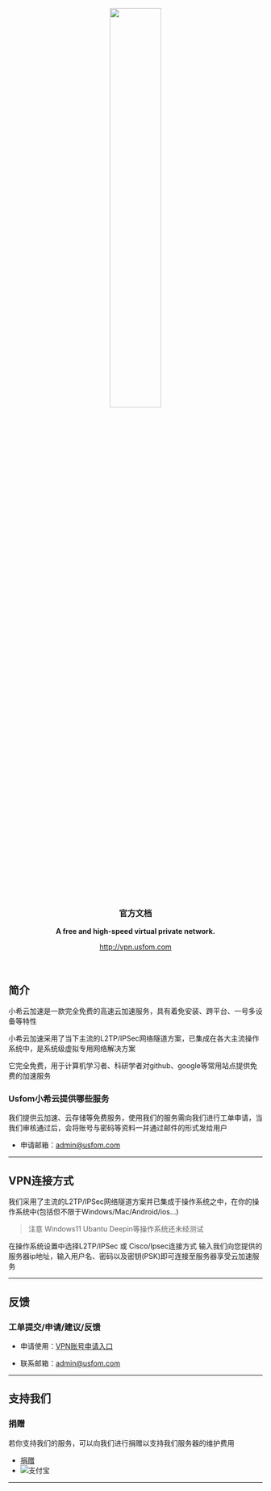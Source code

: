 <p align="center">
	<a href="http://vpn.usfom.com/"><img src="http://vpn.usfom.com/images/logo_484.png" width="45%"></a>
</p>
<h3 align="center">官方文档</h3>
<p align="center">
	<strong>A free and high-speed virtual private network.</strong>
</p>
<p align="center">
<a href="http://vpn.usfom.com">http://vpn.usfom.com</a>
</p>


<br/>



## 简介
小希云加速是一款完全免费的高速云加速服务，具有着免安装、跨平台、一号多设备等特性

小希云加速采用了当下主流的L2TP/IPSec网络隧道方案，已集成在各大主流操作系统中，是系统级虚拟专用网络解决方案

它完全免费，用于计算机学习者、科研学者对github、google等常用站点提供免费的加速服务

### Usfom小希云提供哪些服务

我们提供云加速、云存储等免费服务，使用我们的服务需向我们进行工单申请，当我们审核通过后，会将账号与密码等资料一并通过邮件的形式发给用户

- 申请邮箱：[admin@usfom.com](mailto:admin@usfom.com)


-------------------------------------------------------------------------------

## VPN连接方式

我们采用了主流的L2TP/IPSec网络隧道方案并已集成于操作系统之中，在你的操作系统中(包括但不限于Windows/Mac/Android/ios...)
> 注意
> Windows11 Ubantu Deepin等操作系统还未经测试

在操作系统设置中选择L2TP/IPSec 或 Cisco/Ipsec连接方式 输入我们向您提供的服务器ip地址，输入用户名、密码以及密钥(PSK)即可连接至服务器享受云加速服务

-------------------------------------------------------------------------------



## 反馈

### 工单提交/申请/建议/反馈

- 申请使用：[VPN账号申请入口](http://vpn.usfom.com/user/)

- 联系邮箱：[admin@usfom.com](mailto:admin@usfom.com)



-------------------------------------------------------------------------------



## 支持我们

### 捐赠

若你支持我们的服务，可以向我们进行捐赠以支持我们服务器的维护费用

- [捐赠](mailto:admin@usfom.com)
- ![支付宝](http://vpn.usfom.com/images/donation.jpg)

-------------------------------------------------------------------------------
